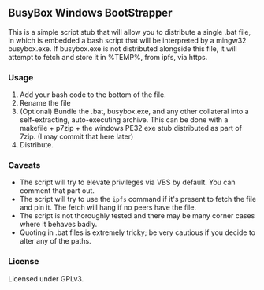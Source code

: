 ## BusyBox Windows BootStrapper

This is a simple script stub that will allow you to distribute a single .bat file, in which is embedded a bash script that will be interpreted by a mingw32 busybox.exe. If busybox.exe is not distributed alongside this file, it will attempt to fetch and store it in %TEMP%, from ipfs, via https.

### Usage
  1. Add your bash code to the bottom of the file.
  2. Rename the file
  3. (Optional) Bundle the .bat, busybox.exe, and any other collateral into a self-extracting, auto-executing archive. This can be done with a makefile + p7zip + the windows PE32 exe stub distributed as part of 7zip. (I may commit that here later)
  4. Distribute.

### Caveats
  - The script will try to elevate privileges via VBS by default. You can comment that part out.
  - The script will try to use the `ipfs` command if it's present to fetch the file and pin it. The fetch will hang if no peers have the file.
  - The script is not thoroughly tested and there may be many corner cases where it behaves badly.
  - Quoting in .bat files is extremely tricky; be very cautious if you decide to alter any of the paths.

### License
Licensed under GPLv3.
